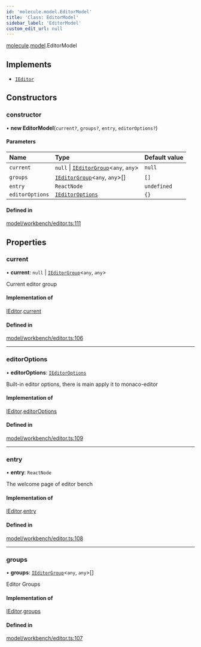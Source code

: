 ```yaml
---
id: 'molecule.model.EditorModel'
title: 'Class: EditorModel'
sidebar_label: 'EditorModel'
custom_edit_url: null
---
```


[molecule](../namespaces/molecule).[model](../namespaces/molecule.model).EditorModel

## Implements

-   [`IEditor`](../interfaces/molecule.model.IEditor)

## Constructors

### constructor

• **new EditorModel**(`current?`, `groups?`, `entry`, `editorOptions?`)

#### Parameters

| Name            | Type                                                                                 | Default value |
| :-------------- | :----------------------------------------------------------------------------------- | :------------ |
| `current`       | `null` \| [`IEditorGroup`](../interfaces/molecule.model.IEditorGroup)<`any`, `any`\> | `null`        |
| `groups`        | [`IEditorGroup`](../interfaces/molecule.model.IEditorGroup)<`any`, `any`\>[]         | `[]`          |
| `entry`         | `ReactNode`                                                                          | `undefined`   |
| `editorOptions` | [`IEditorOptions`](../namespaces/molecule.model#ieditoroptions)                      | `{}`          |

#### Defined in

[model/workbench/editor.ts:111](https://github.com/DTStack/molecule/blob/ff1a27ef/src/model/workbench/editor.ts#L111)

## Properties

### current

• **current**: `null` \| [`IEditorGroup`](../interfaces/molecule.model.IEditorGroup)<`any`, `any`\>

Current editor group

#### Implementation of

[IEditor](../interfaces/molecule.model.IEditor).[current](../interfaces/molecule.model.IEditor#current)

#### Defined in

[model/workbench/editor.ts:106](https://github.com/DTStack/molecule/blob/ff1a27ef/src/model/workbench/editor.ts#L106)

---

### editorOptions

• **editorOptions**: [`IEditorOptions`](../namespaces/molecule.model#ieditoroptions)

Built-in editor options, there is main apply it to monaco-editor

#### Implementation of

[IEditor](../interfaces/molecule.model.IEditor).[editorOptions](../interfaces/molecule.model.IEditor#editoroptions)

#### Defined in

[model/workbench/editor.ts:109](https://github.com/DTStack/molecule/blob/ff1a27ef/src/model/workbench/editor.ts#L109)

---

### entry

• **entry**: `ReactNode`

The welcome page of editor bench

#### Implementation of

[IEditor](../interfaces/molecule.model.IEditor).[entry](../interfaces/molecule.model.IEditor#entry)

#### Defined in

[model/workbench/editor.ts:108](https://github.com/DTStack/molecule/blob/ff1a27ef/src/model/workbench/editor.ts#L108)

---

### groups

• **groups**: [`IEditorGroup`](../interfaces/molecule.model.IEditorGroup)<`any`, `any`\>[]

Editor Groups

#### Implementation of

[IEditor](../interfaces/molecule.model.IEditor).[groups](../interfaces/molecule.model.IEditor#groups)

#### Defined in

[model/workbench/editor.ts:107](https://github.com/DTStack/molecule/blob/ff1a27ef/src/model/workbench/editor.ts#L107)
